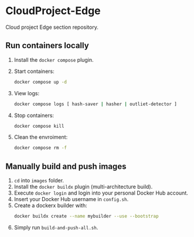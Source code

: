 # CloudProject-Edge
Cloud project Edge section repository.

## Run containers locally
1. Install the `docker compose` plugin.
2. Start containers:
	```bash
	docker compose up -d
	```

3. View logs:
	```bash
	docker compose logs [ hash-saver | hasher | outliet-detector ]
	```

4. Stop containers:
	```bash
	docker compose kill
	```

5. Clean the envroiment:
	```bash
	docker compose rm -f
	```

## Manually build and push images
1. `cd` into `images` folder.
2. Install the `docker buildx` plugin (multi-architecture build).
3. Execute `docker login` and login into your personal Docker Hub account.
4. Insert your Docker Hub username in `config.sh`.
5. Create a dockerx builder with:
	```bash
	docker buildx create --name mybuilder --use --bootstrap
	```
6. Simply run `build-and-push-all.sh`.
